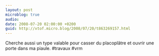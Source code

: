 ```yaml
---
layout: post
microblog: true
audio: 
date: 2008-07-20 02:00:00 +0200
guid: http://xtof.micro.blog/2008/07/20/t863269157.html
---
```

Cherche aussi un type valable pour casser du placoplâtre et ouvrir une porte dans ma piaule. #travaux #vrm

